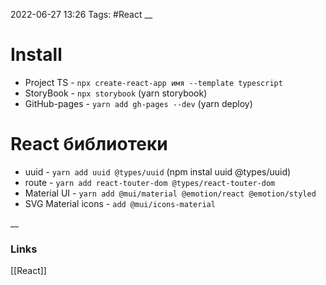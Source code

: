 2022-06-27 13:26
Tags: #React
__
# Install
- Project TS - `npx create-react-app имя --template typescript`
- StoryBook - `npx storybook` (yarn storybook)
- GitHub-pages - `yarn add gh-pages --dev` (yarn deploy)

# React библиотеки
- uuid - `yarn add uuid @types/uuid` (npm instal uuid @types/uuid)
- route - `yarn add react-touter-dom @types/react-touter-dom`
- Material UI - `yarn add @mui/material @emotion/react @emotion/styled`
- SVG Material icons - `add @mui/icons-material`

__
### Links
[[React]]